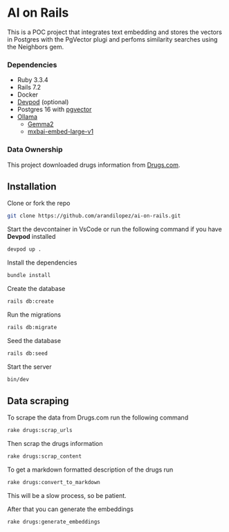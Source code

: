 # AI on Rails

This is a POC project that integrates text embedding and stores the vectors in Postgres with the PgVector plugi and perfoms similarity searches using the Neighbors gem.

### Dependencies

- Ruby 3.3.4
- Rails 7.2
- Docker
- [Devpod](https://devpod.sh/) (optional)
- Postgres 16 with [pgvector](https://github.com/pgvector/pgvector)
- [Ollama](https://ollama.com/)
    - [Gemma2](https://ai.google.dev/gemma#gemma-2)
    - [mxbai-embed-large-v1](https://www.mixedbread.ai/blog/mxbai-embed-large-v1)

### Data Ownership

This project downloaded drugs information from [Drugs.com](https://www.drugs.com/).

## Installation

Clone or fork the repo

```bash
git clone https://github.com/arandilopez/ai-on-rails.git
```

Start the devcontainer in VsCode or run the following command if you have **Devpod** installed

```bash
devpod up .
```

Install the dependencies

```bash
bundle install
```

Create the database

```bash
rails db:create
```

Run the migrations

```bash
rails db:migrate
```

Seed the database

```bash
rails db:seed
```

Start the server

```bash
bin/dev
```

## Data scraping

To scrape the data from Drugs.com run the following command

```bash
rake drugs:scrap_urls
```

Then scrap the drugs information

```bash
rake drugs:scrap_content
```

To get a markdown formatted description of the drugs run

```bash
rake drugs:convert_to_markdown
```

This will be a slow process, so be patient.

After that you can generate the embeddings

```bash
rake drugs:generate_embeddings
```
